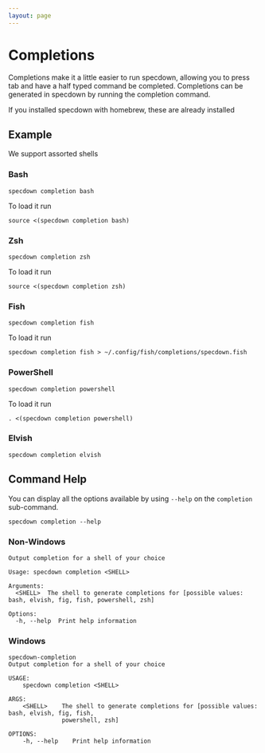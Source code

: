 ```yaml
---
layout: page
---
```


# Completions

Completions make it a little easier to run specdown, allowing you to press tab and have a half typed command be completed. Completions can be generated in specdown by running the completion command.

If you installed specdown with homebrew, these are already installed

## Example

We support assorted shells

### Bash

``` shell
specdown completion bash
```

To load it run

``` shell
source <(specdown completion bash)
```

### Zsh

``` shell
specdown completion zsh
```

To load it run

``` shell
source <(specdown completion zsh)
```

### Fish

``` shell
specdown completion fish
```

To load it run

``` shell
specdown completion fish > ~/.config/fish/completions/specdown.fish
```

### PowerShell

``` shell
specdown completion powershell
```

To load it run

``` shell
. <(specdown completion powershell)
```

### Elvish

``` shell
specdown completion elvish
```

## Command Help

You can display all the options available by using `--help` on the `completion` sub-command.

``` shell
specdown completion --help
```

### Non-Windows

``` text
Output completion for a shell of your choice

Usage: specdown completion <SHELL>

Arguments:
  <SHELL>  The shell to generate completions for [possible values: bash, elvish, fig, fish, powershell, zsh]

Options:
  -h, --help  Print help information
```

### Windows

``` text
specdown-completion 
Output completion for a shell of your choice

USAGE:
    specdown completion <SHELL>

ARGS:
    <SHELL>    The shell to generate completions for [possible values: bash, elvish, fig, fish,
               powershell, zsh]

OPTIONS:
    -h, --help    Print help information
```

